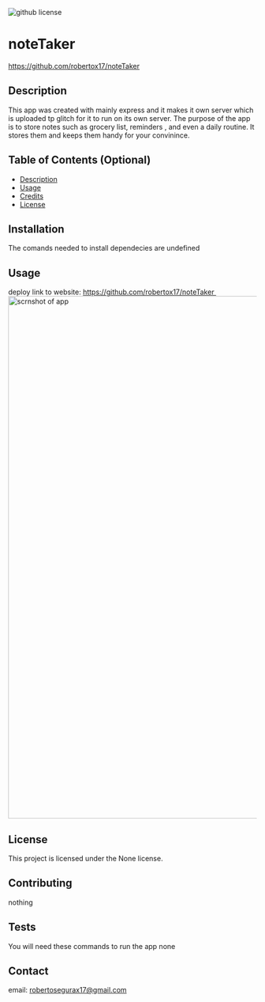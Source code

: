 
  ![github license](https://img.shields.io/badge/license-None-blue.svg)
  # noteTaker
  https://github.com/robertox17/noteTaker
  ## Description
  This app was created with mainly express and it makes it own server which is uploaded tp glitch for it to run on its own server. The purpose of the app is to store notes such as grocery list, reminders , and even a daily routine. It stores them and keeps them handy for your convinince.
  

  ## Table of Contents (Optional)
  - [Description](#Description)
  - [Usage](#usage)
  - [Credits](#credits)
  - [License](#license)
  
  ## Installation
  
  The comands needed to install dependecies are undefined
  
  ## Usage
  deploy link to website:  https://github.com/robertox17/noteTaker  
 <img width="1057" alt="scrnshot of app" src="https://user-images.githubusercontent.com/108193561/191686777-34d7a646-edbb-40ac-b583-cd83f688ebff.png">

  
  ## License 
  
  This project is licensed under the None license.
  

  ## Contributing 
  nothing 
  
  ## Tests
  
  You will need these commands to run the app none

  ## Contact 

  email: robertosegurax17@gmail.com
